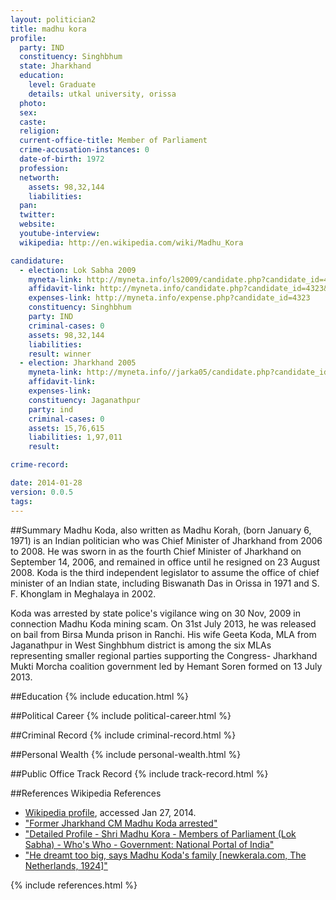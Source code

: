 ```yaml
---
layout: politician2
title: madhu kora
profile: 
  party: IND
  constituency: Singhbhum
  state: Jharkhand
  education: 
    level: Graduate
    details: utkal university, orissa
  photo: 
  sex: 
  caste: 
  religion: 
  current-office-title: Member of Parliament
  crime-accusation-instances: 0
  date-of-birth: 1972
  profession: 
  networth: 
    assets: 98,32,144
    liabilities: 
  pan: 
  twitter: 
  website: 
  youtube-interview: 
  wikipedia: http://en.wikipedia.com/wiki/Madhu_Kora

candidature: 
  - election: Lok Sabha 2009
    myneta-link: http://myneta.info/ls2009/candidate.php?candidate_id=4323
    affidavit-link: http://myneta.info/candidate.php?candidate_id=4323&scan=original
    expenses-link: http://myneta.info/expense.php?candidate_id=4323
    constituency: Singhbhum 
    party: IND
    criminal-cases: 0
    assets: 98,32,144
    liabilities: 
    result: winner 
  - election: Jharkhand 2005
    myneta-link: http://myneta.info//jarka05/candidate.php?candidate_id=145
    affidavit-link: 
    expenses-link: 
    constituency: Jaganathpur 
    party: ind
    criminal-cases: 0
    assets: 15,76,615
    liabilities: 1,97,011
    result:  

crime-record: 

date: 2014-01-28
version: 0.0.5
tags: 
---
```

##Summary
Madhu Koda, also written as Madhu Korah, (born January 6, 1971) is an Indian politician who was Chief Minister of Jharkhand from 2006 to 2008. He was sworn in as the fourth Chief Minister of Jharkhand on September 14, 2006, and remained in office until he resigned on 23 August 2008. Koda is the third independent legislator to assume the office of chief minister of an Indian state, including Biswanath Das in Orissa in 1971 and S. F. Khonglam in Meghalaya in 2002.

Koda was arrested by state police's vigilance wing on 30 Nov, 2009 in connection Madhu Koda mining scam. On 31st July 2013, he was released on bail from Birsa Munda prison in Ranchi. His wife Geeta Koda, MLA from Jaganathpur in West Singhbhum district is among the six MLAs representing smaller regional parties supporting the Congress- Jharkhand Mukti Morcha coalition government led by Hemant Soren formed on 13 July 2013.


##Education
{% include education.html %}


##Political Career
{% include political-career.html %}


##Criminal Record
{% include criminal-record.html %}


##Personal Wealth
{% include personal-wealth.html %}


##Public Office Track Record
{% include track-record.html %}


##References
Wikipedia References
- [Wikipedia profile]({{page.profile.wikipedia}}), accessed Jan 27, 2014.
- ["Former Jharkhand CM Madhu Koda arrested"][wiki1]
- ["Detailed Profile - Shri Madhu Kora - Members of Parliament (Lok Sabha) - Who's Who - Government: National Portal of India"][wiki2]
- ["He dreamt too big, says Madhu Koda's family [newkerala.com, The Netherlands, 1924]"][wiki3]

[wiki1]: http://articles.timesofindia.indiatimes.com/2009-11-30/india/28099613_1_geeta-koda-madhu-koda-jharkhand-navnirman-morcha
[wiki2]: http://india.gov.in/my-government/indian-parliament/madhu-kora
[wiki3]: http://www.newkerala.com/news/fullnews-1924.html


{% include references.html %}